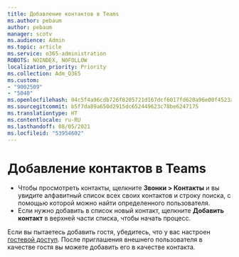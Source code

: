```yaml
---
title: Добавление контактов в Teams
ms.author: pebaum
author: pebaum
manager: scotv
ms.audience: Admin
ms.topic: article
ms.service: o365-administration
ROBOTS: NOINDEX, NOFOLLOW
localization_priority: Priority
ms.collection: Adm_O365
ms.custom:
- "9002509"
- "5040"
ms.openlocfilehash: 04c5f4a96cdb726f8205721d167dcf6017fd620a96e00f4523a70872ce56f6ad
ms.sourcegitcommit: b5f7da89a650d2915dc652449623c78be6247175
ms.translationtype: HT
ms.contentlocale: ru-RU
ms.lasthandoff: 08/05/2021
ms.locfileid: "53954602"
---
```

# <a name="add-contacts-in-teams"></a>Добавление контактов в Teams

- Чтобы просмотреть контакты, щелкните **Звонки > Контакты** и вы увидите алфавитный список всех своих контактов и строку поиска, с помощью которой можно найти определенного пользователя. 
- Если нужно добавить в список новый контакт, щелкните **Добавить контакт** в верхней части списка, чтобы начать процесс.

Если вы пытаетесь добавить гостя, убедитесь, что у вас настроен [гостевой доступ](https://docs.microsoft.com/microsoftteams/set-up-guests). После приглашения внешнего пользователя в качестве гостя вы можете добавить его в качестве контакта.
